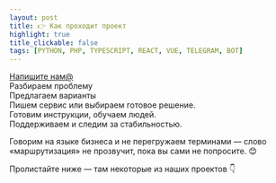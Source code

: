 ```yaml
---
layout: post
title: 👉 Как проходит проект
highlight: true
title_clickable: false
tags: [PYTHON, PHP, TYPESCRIPT, REACT, VUE, TELEGRAM, BOT]
---
```


<div class="step-flow" role="list" aria-label="Как проходит проект">
  <div class="step" role="listitem"><a href="/contacts">Напишите нам<span class="contact-badge">@</span></a></div>
  <div class="step" role="listitem">Разбираем проблему</div>
  <div class="step" role="listitem">Предлагаем варианты</div>
  <div class="step" role="listitem">Пишем сервис или выбираем готовое решение.</div>
  <div class="step" role="listitem">Готовим инструкции, обучаем людей.</div>
  <div class="step" role="listitem">Поддерживаем и следим за стабильностью.</div>
</div>

Говорим на языке бизнеса и не перегружаем терминами — слово «маршрутизация» не прозвучит, пока вы сами не попросите. 😊

Пролистайте ниже — там некоторые из наших проектов 👇
